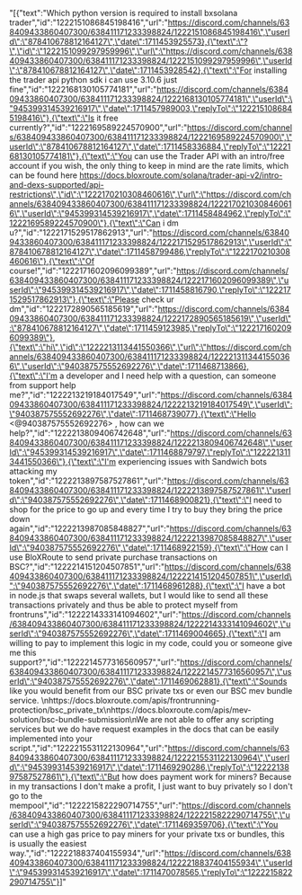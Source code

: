 "[{\"text\":\"Which python version is required to install bxsolana trader\",\"id\":\"1222151086845198416\",\"url\":\"https://discord.com/channels/638409433860407300/638411171233398824/1222151086845198416\",\"userId\":\"878410678812164127\",\"date\":1711453925573},{\"text\":\"?\",\"id\":\"1222151099297959996\",\"url\":\"https://discord.com/channels/638409433860407300/638411171233398824/1222151099297959996\",\"userId\":\"878410678812164127\",\"date\":1711453928542},{\"text\":\"For installing the trader api python sdk i can use 3.10.6 just fine\",\"id\":\"1222168130105774181\",\"url\":\"https://discord.com/channels/638409433860407300/638411171233398824/1222168130105774181\",\"userId\":\"945399314539216917\",\"date\":1711457989003,\"replyTo\":\"1222151086845198416\"},{\"text\":\"Is it free currently?\",\"id\":\"1222169589224570900\",\"url\":\"https://discord.com/channels/638409433860407300/638411171233398824/1222169589224570900\",\"userId\":\"878410678812164127\",\"date\":1711458336884,\"replyTo\":\"1222168130105774181\"},{\"text\":\"You can use the Trader API with an intro/free account if you wish, the only thing to keep in mind are the rate limits, which can be found here https://docs.bloxroute.com/solana/trader-api-v2/intro-and-dexs-supported/api-restrictions\",\"id\":\"1222170210308460616\",\"url\":\"https://discord.com/channels/638409433860407300/638411171233398824/1222170210308460616\",\"userId\":\"945399314539216917\",\"date\":1711458484962,\"replyTo\":\"1222169589224570900\"},{\"text\":\"Can i dm u?\",\"id\":\"1222171529517862913\",\"url\":\"https://discord.com/channels/638409433860407300/638411171233398824/1222171529517862913\",\"userId\":\"878410678812164127\",\"date\":1711458799486,\"replyTo\":\"1222170210308460616\"},{\"text\":\"Of course!\",\"id\":\"1222171602096099389\",\"url\":\"https://discord.com/channels/638409433860407300/638411171233398824/1222171602096099389\",\"userId\":\"945399314539216917\",\"date\":1711458816790,\"replyTo\":\"1222171529517862913\"},{\"text\":\"Please check ur dm\",\"id\":\"1222172890565185619\",\"url\":\"https://discord.com/channels/638409433860407300/638411171233398824/1222172890565185619\",\"userId\":\"878410678812164127\",\"date\":1711459123985,\"replyTo\":\"1222171602096099389\"},{\"text\":\"hi\",\"id\":\"1222213113441550366\",\"url\":\"https://discord.com/channels/638409433860407300/638411171233398824/1222213113441550366\",\"userId\":\"940387575552692276\",\"date\":1711468713866},{\"text\":\"I'm a developer and I need help with a question, can someone from support help me?\",\"id\":\"1222213219184017549\",\"url\":\"https://discord.com/channels/638409433860407300/638411171233398824/1222213219184017549\",\"userId\":\"940387575552692276\",\"date\":1711468739077},{\"text\":\"Hello <@940387575552692276> , how can we help?\",\"id\":\"1222213809406742648\",\"url\":\"https://discord.com/channels/638409433860407300/638411171233398824/1222213809406742648\",\"userId\":\"945399314539216917\",\"date\":1711468879797,\"replyTo\":\"1222213113441550366\"},{\"text\":\"I'm experiencing issues with Sandwich bots attacking my token\",\"id\":\"1222213897587527861\",\"url\":\"https://discord.com/channels/638409433860407300/638411171233398824/1222213897587527861\",\"userId\":\"940387575552692276\",\"date\":1711468900821},{\"text\":\"I need to shop for the price to go up and every time I try to buy they bring the price down again\",\"id\":\"1222213987085848827\",\"url\":\"https://discord.com/channels/638409433860407300/638411171233398824/1222213987085848827\",\"userId\":\"940387575552692276\",\"date\":1711468922159},{\"text\":\"How can I use BloXRoute to send private purchase transactions on BSC?\",\"id\":\"1222214151204507851\",\"url\":\"https://discord.com/channels/638409433860407300/638411171233398824/1222214151204507851\",\"userId\":\"940387575552692276\",\"date\":1711468961288},{\"text\":\"I have a bot in node.js that swaps several wallets, but I would like to send all these transactions privately and thus be able to protect myself from frontruns\",\"id\":\"1222214333141094602\",\"url\":\"https://discord.com/channels/638409433860407300/638411171233398824/1222214333141094602\",\"userId\":\"940387575552692276\",\"date\":1711469004665},{\"text\":\"I am willing to pay to implement this logic in my code, could you or someone give me this support?\",\"id\":\"1222214577316560957\",\"url\":\"https://discord.com/channels/638409433860407300/638411171233398824/1222214577316560957\",\"userId\":\"940387575552692276\",\"date\":1711469062881},{\"text\":\"Sounds like you would benefit from our BSC private txs or even our BSC mev bundle service. \\nhttps://docs.bloxroute.com/apis/frontrunning-protection/bsc_private_tx\\nhttps://docs.bloxroute.com/apis/mev-solution/bsc-bundle-submission\\nWe are not able to offer any scripting services but we do have request examples in the docs that can be easily implemented into your script.\",\"id\":\"1222215531122130964\",\"url\":\"https://discord.com/channels/638409433860407300/638411171233398824/1222215531122130964\",\"userId\":\"945399314539216917\",\"date\":1711469290286,\"replyTo\":\"1222213897587527861\"},{\"text\":\"But how does payment work for miners? Because in my transactions I don't make a profit, I just want to buy privately so I don't go to the mempool\",\"id\":\"1222215822290714755\",\"url\":\"https://discord.com/channels/638409433860407300/638411171233398824/1222215822290714755\",\"userId\":\"940387575552692276\",\"date\":1711469359706},{\"text\":\"You can use a high gas price to pay miners for your private txs or bundles, this is usually the easiest way.\",\"id\":\"1222218837404155934\",\"url\":\"https://discord.com/channels/638409433860407300/638411171233398824/1222218837404155934\",\"userId\":\"945399314539216917\",\"date\":1711470078565,\"replyTo\":\"1222215822290714755\"}]"